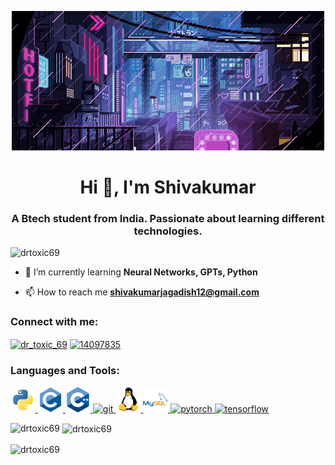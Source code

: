 <p align="center">
  <img src="https://github.com/drtoxic69/drtoxic69/blob/main/undefined%20-%20Imgur.gif" />
</p>
<h1 align="center">Hi 👋, I'm Shivakumar</h1>
<h3 align="center">A Btech student from India. Passionate about learning different technologies.</h3>

<p align="left"> <img src="https://komarev.com/ghpvc/?username=drtoxic69&label=Profile%20views&color=0e75b6&style=flat" alt="drtoxic69" /> </p>

- 🌱 I’m currently learning **Neural Networks, GPTs, Python**

- 📫 How to reach me **shivakumarjagadish12@gmail.com**

<h3 align="left">Connect with me:</h3>
<p align="left">
<a href="https://twitter.com/dr_toxic_69" target="blank"><img align="center" src="https://raw.githubusercontent.com/rahuldkjain/github-profile-readme-generator/master/src/images/icons/Social/twitter.svg" alt="dr_toxic_69" height="30" width="40" /></a>
<a href="https://stackoverflow.com/users/14097835" target="blank"><img align="center" src="https://raw.githubusercontent.com/rahuldkjain/github-profile-readme-generator/master/src/images/icons/Social/stack-overflow.svg" alt="14097835" height="30" width="40" /></a>
</p>

<h3 align="left">Languages and Tools:</h3>
<p align="left"> <a href="https://www.python.org" target="_blank" rel="noreferrer"> <img src="https://raw.githubusercontent.com/devicons/devicon/master/icons/python/python-original.svg" alt="python" width="40" height="40"/> </a> <a href="https://www.cprogramming.com/" target="_blank" rel="noreferrer"> <img src="https://raw.githubusercontent.com/devicons/devicon/master/icons/c/c-original.svg" alt="c" width="40" height="40"/> </a> <a href="https://www.w3schools.com/cpp/" target="_blank" rel="noreferrer"> <img src="https://raw.githubusercontent.com/devicons/devicon/master/icons/cplusplus/cplusplus-original.svg" alt="cplusplus" width="40" height="40"/> </a> <a href="https://git-scm.com/" target="_blank" rel="noreferrer"> <img src="https://www.vectorlogo.zone/logos/git-scm/git-scm-icon.svg" alt="git" width="40" height="40"/> </a> <a href="https://www.linux.org/" target="_blank" rel="noreferrer"> <img src="https://raw.githubusercontent.com/devicons/devicon/master/icons/linux/linux-original.svg" alt="linux" width="40" height="40"/> </a> <a href="https://www.mysql.com/" target="_blank" rel="noreferrer"> <img src="https://raw.githubusercontent.com/devicons/devicon/master/icons/mysql/mysql-original-wordmark.svg" alt="mysql" width="40" height="40"/> </a>  <a href="https://pytorch.org/" target="_blank" rel="noreferrer"> <img src="https://www.vectorlogo.zone/logos/pytorch/pytorch-icon.svg" alt="pytorch" width="40" height="40"/> </a> <a href="https://www.tensorflow.org" target="_blank" rel="noreferrer"> <img src="https://www.vectorlogo.zone/logos/tensorflow/tensorflow-icon.svg" alt="tensorflow" width="40" height="40"/> </a> </p>

<p><img align="left" src="https://github-readme-stats.vercel.app/api/top-langs?username=drtoxic69&show_icons=true&locale=en&layout=compact" alt="drtoxic69" /></p>

<p>&nbsp;<img align="center" src="https://github-readme-stats.vercel.app/api?username=drtoxic69&show_icons=true&locale=en" alt="drtoxic69" /></p>

<p><img align="center" src="https://github-readme-streak-stats.herokuapp.com/?user=drtoxic69&" alt="drtoxic69" /></p>
